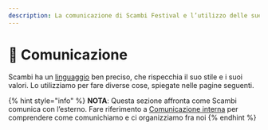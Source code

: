 ```yaml
---
description: La comunicazione di Scambi Festival e l’utilizzo delle sue piattaforme
---
```


# 📢 Comunicazione

Scambi ha un [linguaggio](linguaggio.md) ben preciso, che rispecchia il suo stile e i suoi valori. Lo utilizziamo per fare diverse cose, spiegate nelle pagine seguenti.

{% hint style="info" %}
**NOTA**: Questa sezione affronta come Scambi comunica con l’esterno. Fare riferimento a [Comunicazione interna](../staff/comunicazione-interna.md) per comprendere come comunichiamo e ci organizziamo fra noi
{% endhint %}
